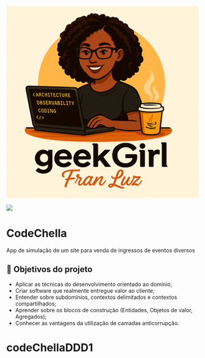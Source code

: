 ![Programação-Arquitetura Java (1)](https://github.com/franluz/codeChellaDDD1/blob/main/src/img/ChatGPT%20Image%206%20de%20mai.%20de%202025,%2006_03_44.png)

![](https://img.shields.io/github/license/alura-cursos/android-com-kotlin-personalizando-ui)

# CodeChella

App de simulação de um site para venda de ingressos de eventos diversos

## 🔨 Objetivos do projeto

- Aplicar as técnicas do desenvolvimento orientado ao domínio;
- Criar software que realmente entregue valor ao cliente;
- Entender sobre subdomínios, contextos delimitados e contextos compartilhados;
- Aprender sobre os blocos de construção (Entidades, Objetos de valor, Agregados);
- Conhecer as vantagens da utilização de camadas anticorrupção.
# codeChellaDDD1
